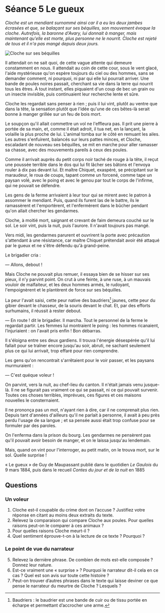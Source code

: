 # Séance 5 Le gueux
_Cloche est un mendiant surnommé ainsi car il a eu les deux jambes écrasées et que, se balaçant sur ses béquilles, son mouvement évoque la cloche. Autrefois, la baronne d'Avary, lui donnait à manger, mais maintenant qu'elle est morte, plus personne ne le nourrit. Cloche est rejeté de tous et il n'a pas mangé depuis deux jours._

![Cloche sur ses béquilles](Image%2016-09-2016%2013-15.jpeg "Cloche sur ses béquilles")

Il attendait on ne sait quoi, de cette vague attente qui demeure constamment en nous. Il attendait au coin de cette cour, sous le vent glacé, l'aide mystérieuse qu'on espère toujours du ciel ou des hommes, sans se demander comment, ni pourquoi, ni par qui elle lui pourrait arriver. Une bande de poules noires passait, cherchant sa vie dans la terre qui nourrit tous les êtres. À tout instant, elles piquaient d'un coup de bec un grain ou un insecte invisible, puis continuaient leur recherche lente et sûre.

Cloche les regardait sans penser à rien ; puis il lui vint, plutôt au ventre que dans la tête, la sensation plutôt que l'idée qu'une de ces bêtes-là serait bonne à manger grillée sur un feu de bois mort.

Le soupçon qu'il allait commettre un vol ne l'effleura pas. Il prit une pierre à portée de sa main, et, comme il était adroit, il tua net, en la lançant, la volaille la plus proche de lui. L'animal tomba sur le côté en remuant les ailes. Les autres s'enfuirent, balancés sur leurs pattes minces, et Cloche, escaladant de nouveau ses béquilles, se mit en marche pour aller ramasser sa chasse, avec des mouvements pareils à ceux des poules.

Comme il arrivait auprès du petit corps noir taché de rouge à la tête, il reçut une poussée terrible dans le dos qui lui fit lâcher ses bâtons et l'envoya rouler à dix pas devant lui. Et maître Chiquet, exaspéré, se précipitant sur le maraudeur, le roua de coups, tapant comme un forcené, comme tape un paysan volé, avec le poing et avec le genou par tout le corps de l'infirme, qui ne pouvait se défendre.

Les gens de la ferme arrivaient à leur tour qui se mirent avec le patron à assommer le mendiant. Puis, quand ils furent las de le battre, ils le ramassèrent et l'emportèrent, et l'enfermèrent dans le bûcher pendant qu'on allait chercher les gendarmes.

Cloche, à moitié mort, saignant et crevant de faim demeura couché sur le sol. Le soir vint, puis la nuit, puis l'aurore. Il n'avait toujours pas mangé.

Vers midi, les gendarmes parurent et ouvrirent la porte avec précaution s'attendant à une résistance, car maître Chiquet prétendait avoir été attaqué par le gueux et ne s'être défendu qu'à grand-peine.

Le brigadier cria :

— Allons, debout !

Mais Cloche ne pouvait plus remuer, il essaya bien de se hisser sur ses pieux, il n'y parvint point. On crut à une feinte, à une ruse, à un mauvais vouloir de malfaiteur, et les deux hommes armés, le rudoyant, l'empoignèrent et le plantèrent de force sur ses béquilles.

La peur l'avait saisi, cette peur native des baudriers[^1] jaunes, cette peur du gibier devant le chasseur, de la souris devant le chat. Et, par des efforts surhumains, il réussit à rester debout.

— En route ! dit le brigadier. Il marcha. Tout le personnel de la ferme le regardait partir. Les femmes lui montraient le poing : les hommes ricanaient, l’injuriaient : on l'avait pris enfin ! Bon débarras.

Il s'éloigna entre ses deux gardiens. Il trouva l'énergie désespérée qu'il lui fallait pour se traîner encore jusqu'au soir, abruti, ne sachant seulement plus ce qui lui arrivait, trop effaré pour rien comprendre.

Les gens qu'on rencontrait s'arrêtaient pour le voir passer, et les paysans murmuraient :

— C'est quéque voleur !

On parvint, vers la nuit, au chef-lieu du canton. Il n'était jamais venu jusque-là. Il ne se figurait pas vraiment ce qui se passait, ni ce qui pouvait survenir. Toutes ces choses terribles, imprévues, ces figures et ces maisons nouvelles le consternaient.

Il ne prononça pas un mot, n'ayant rien à dire, car il ne comprenait plus rien. Depuis tant d'années d'ailleurs qu'il ne parlait à personne, il avait à peu près perdu l'usage de sa langue ; et sa pensée aussi était trop confuse pour se formuler par des paroles.

On l'enferma dans la prison du bourg. Les gendarmes ne pensèrent pas qu'il pouvait avoir besoin de manger, et on le laissa jusqu'au lendemain.

Mais, quand on vint pour l'interroger, au petit matin, on le trouva mort, sur le sol. Quelle surprise !


« Le gueux » de Guy de Maupassant publié dans le quotidien _Le Gaulois_ du 9 mars 1884, puis dans le recueil _Contes du jour et de la nuit_ en 1885

## Questions
### Un voleur
1. Cloche est-il coupable du crime dont on l’accuse ? Justifiez votre réponse en citant au moins deux extraits du texte.
2. Relevez la comparaison qui compare Cloche aux poules. Pour quelles raisons peut-on le comparer à ces animaux ?
3. Pour quelles raisons Cloche meurt-il ?
4. Quel sentiment éprouve-t-on à la lecture de ce texte ? Pourquoi ?

### Le point de vue du narrateur
5. Relevez la dernière phrase. De combien de mots est-elle composée ? Donnez leur nature.
6. Est-ce vraiment une « surprise » ? Pourquoi le narrateur dit-il cela en ce cas ? Quel est son avis sur toute cette histoire ?
7. Peut-on trouver d’autres phrases dans le texte qui laisse deviner ce que pense le narrateur du meurtre de Cloche ? Lesquels ?

[^1]:	Baudriers : le baudrier est une bande de cuir ou de tissu portée en écharpe et permettant d’accrocher une arme.